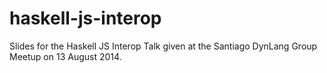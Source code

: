 haskell-js-interop
==================

Slides for the Haskell JS Interop Talk given at the Santiago DynLang Group Meetup on 13 August 2014.
